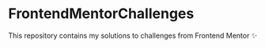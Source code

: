 # FrontendMentorChallenges
This repository contains my solutions to challenges from Frontend Mentor ✨ 
